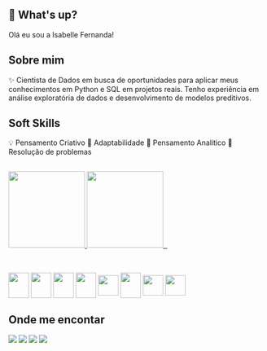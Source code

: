 
## 👋 What's up? 

Olá eu sou a Isabelle Fernanda!




## Sobre mim
✨ Cientista de Dados em busca de oportunidades para aplicar meus conhecimentos em Python e SQL em projetos reais. Tenho experiência em análise exploratória de dados e desenvolvimento de modelos preditivos.

## Soft Skills

💡 Pensamento Criativo
🔁 Adaptabilidade
🔎 Pensamento Analítico
🔧 Resolução de problemas

##
<div>
  <a href="https://github.com/IsabelleFernanda">
  <img height="150px" src="https://github-readme-stats.vercel.app/api?username=IsabelleFernanda&show_icons=true&theme=dracula&include_all_commits=true&count_private=true"/>
  <img height="150px" src="https://github-readme-stats.vercel.app/api/top-langs/?username=IsabelleFernanda&layout=compact&langs_count=16&theme=dracula"/>   
  </a>
</div>

##

<div style="display: inline_block"><br>
 <img align="center" height="50" width="40" src="https://cdn.jsdelivr.net/gh/devicons/devicon@latest/icons/python/python-original.svg"/>
  <img align="center" height="50" width="40" src="https://cdn.jsdelivr.net/gh/devicons/devicon@latest/icons/pandas/pandas-original.svg" />
  <img align="center" height="50" width="40" src="https://cdn.jsdelivr.net/gh/devicons/devicon@latest/icons/matplotlib/matplotlib-original.svg" />
  <img align="center" height="50" width="40" src="https://cdn.jsdelivr.net/gh/devicons/devicon@latest/icons/scikitlearn/scikitlearn-original.svg"/>
  <img align="center" height="40" width="40" src="https://cdn.jsdelivr.net/gh/devicons/devicon@latest/icons/azuresqldatabase/azuresqldatabase-original.svg"/>
  <img align="center" height="50" width="40" src="https://cdn.jsdelivr.net/gh/devicons/devicon@latest/icons/jupyter/jupyter-original-wordmark.svg"/>
  <img align="center" height="40" width="40" src="https://cdn.jsdelivr.net/gh/devicons/devicon@latest/icons/anaconda/anaconda-original.svg" />
  <img align="center" height="40" width="40" src="https://cdn.jsdelivr.net/gh/devicons/devicon@latest/icons/vscode/vscode-original.svg" />
</div>



## Onde me encontar


<div> 
 <a href="https://www.linkedin.com/in/isabelle-f-silva/" target="_blank"><img src="https://img.shields.io/badge/-LinkedIn-%230077B5?style=for-the-badge&logo=linkedin&logoColor=white" target="_blank"></a> 
 <a href = "mailto:isabelle.f.cesario@gmail.com"><img src="https://img.shields.io/badge/-Gmail-%23333?style=for-the-badge&logo=gmail&logoColor=white" target="_blank"></a>
 <a href="https://www.instagram.com/is.a.cesario/" target="_blank"><img src="https://img.shields.io/badge/-Instagram-%23E4405F?style=for-the-badge&logo=instagram&logoColor=white" target="_blank"></a>
 <a href="https://discord.gg/wagxzStdcR" target="_blank"><img src="https://img.shields.io/badge/Discord-7289DA?style=for-the-badge&logo=discord&logoColor=white" target="_blank"></a> 
  
 
  
</div>
